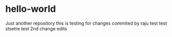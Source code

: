 # hello-world
Just another repository
this is testing for changes commited by raju
test
test
stsetre
test
2nd change edits
